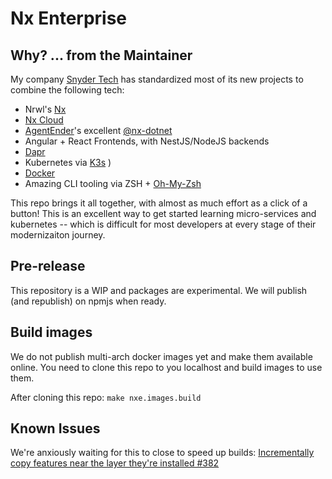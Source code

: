 # Nx Enterprise

## Why? ... from the Maintainer

My company [Snyder Tech](https://snyder.tech) has standardized most of its new projects to combine the following tech:

- Nrwl's [Nx](https://nx.dev)
- [Nx Cloud](https://nx.app/)
- [AgentEnder](https://github.com/AgentEnder)'s excellent [@nx-dotnet](https://www.nx-dotnet.com/)
- Angular + React Frontends, with NestJS/NodeJS backends
- [Dapr](https://dapr.io/)
- Kubernetes via [K3s](https://k3s.io/)
  )
- [Docker](https://www.docker.com/)
- Amazing CLI tooling via ZSH + [Oh-My-Zsh](https://ohmyz.sh/)

This repo brings it all together, with almost as much effort as a click of a button! This is an excellent way to get started learning micro-services and kubernetes -- which is difficult for most developers at every stage of their modernizaiton journey.

## Pre-release

This repository is a WIP and packages are experimental. We will publish (and republish) on npmjs when ready.

## Build images

We do not publish multi-arch docker images yet and make them available online. You need to clone this repo to you localhost and build images to use them.

After cloning this repo: `make nxe.images.build`

## Known Issues

We're anxiously waiting for this to close to speed up builds: [Incrementally copy features near the layer they're installed #382](https://github.com/devcontainers/cli/pull/382)
